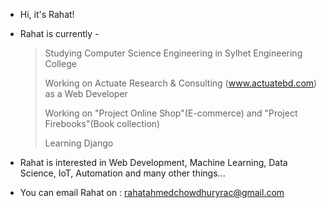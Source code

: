 - Hi, it's Rahat!

- Rahat is currently - 

  > Studying Computer Science Engineering in Sylhet Engineering College
  >
  > Working on Actuate Research & Consulting (www.actuatebd.com) as a Web Developer
  >
  > Working on "Project Online Shop"(E-commerce) and "Project Firebooks"(Book collection)
  >
  > Learning Django

- Rahat is interested in Web Development, Machine Learning, Data Science, IoT, Automation and many other things...

- You can email Rahat on : rahatahmedchowdhuryrac@gmail.com

